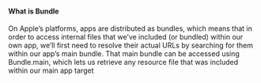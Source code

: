 #### What is Bundle

On Apple’s platforms, apps are distributed as bundles, which means that in order to access internal files that we’ve included (or bundled) within our own app, we’ll first need to resolve their actual URLs by searching for them within our app’s main bundle.
That main bundle can be accessed using Bundle.main, which lets us retrieve any resource file that was included within our main app target
